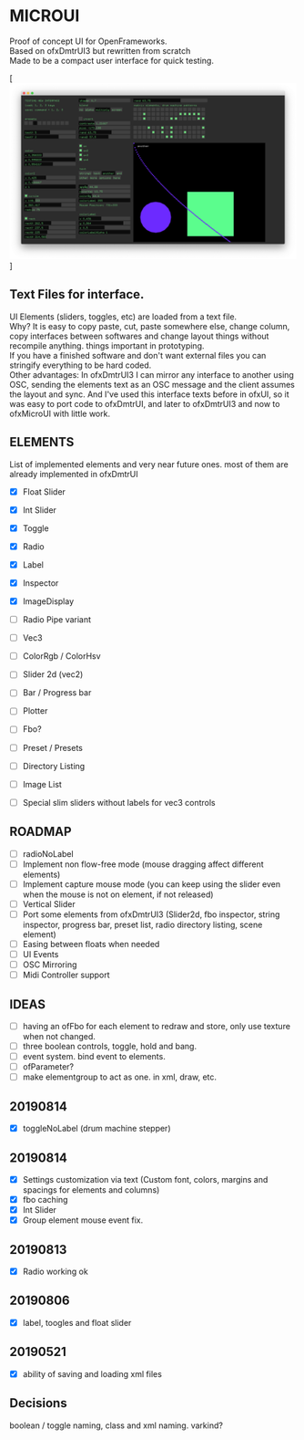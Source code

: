 # MICROUI

Proof of concept UI for OpenFrameworks.  
Based on ofxDmtrUI3 but rewritten from scratch  
Made to be a compact user interface for quick testing.

[![IMAGE ALT TEXT HERE](microui.png)]  


## Text Files for interface.
UI Elements (sliders, toggles, etc) are loaded from a text file.  
Why? It is easy to copy paste, cut, paste somewhere else, change column, copy interfaces between softwares
and change layout things without recompile anything. things important in prototyping.  
If you have a finished software and don't want external files you can stringify everything to be hard coded.  
Other advantages: In ofxDmtrUI3 I can mirror any interface to another using OSC, sending the elements text as an OSC message and the client assumes the layout and sync.
And I've used this interface texts before in ofxUI, so it was easy to port code to ofxDmtrUI, and later to ofxDmtrUI3 and now to ofxMicroUI with little work.

## ELEMENTS 
List of implemented elements and very near future ones. most of them are already implemented in ofxDmtrUI
- [x] Float Slider
- [x] Int Slider
- [x] Toggle
- [x] Radio
- [x] Label
- [x] Inspector
- [x] ImageDisplay
- [ ] Radio Pipe variant
- [ ] Vec3
- [ ] ColorRgb / ColorHsv
- [ ] Slider 2d (vec2)
- [ ] Bar / Progress bar
- [ ] Plotter
- [ ] Fbo?
- [ ] Preset / Presets
- [ ] Directory Listing
- [ ] Image List
- [ ] Special slim sliders without labels for vec3 controls


## ROADMAP
- [ ] radioNoLabel
- [ ] Implement non flow-free mode (mouse dragging affect different elements)
- [ ] Implement capture mouse mode (you can keep using the slider even when the mouse is not on element, if not released)
- [ ] Vertical Slider
- [ ] Port some elements from ofxDmtrUI3 (Slider2d, fbo inspector, string inspector, progress bar, preset list, radio directory listing, scene element)
- [ ] Easing between floats when needed
- [ ] UI Events
- [ ] OSC Mirroring
- [ ] Midi Controller support

## IDEAS
- [ ] having an ofFbo for each element to redraw and store, only use texture when not changed.
- [ ] three boolean controls, toggle, hold and bang.
- [ ] event system. bind event to elements.
- [ ] ofParameter?
- [ ] make elementgroup to act as one. in xml, draw, etc.

## 20190814
- [x] toggleNoLabel (drum machine stepper)

## 20190814
- [x] Settings customization via text (Custom font, colors, margins and spacings for elements and columns)
- [x] fbo caching
- [x] Int Slider
- [x] Group element mouse event fix.

## 20190813
- [x] Radio working ok  

## 20190806
- [x] label, toogles and float slider

## 20190521
- [x] ability of saving and loading xml files  

## Decisions  
boolean / toggle naming, class and xml naming.
varkind?  

